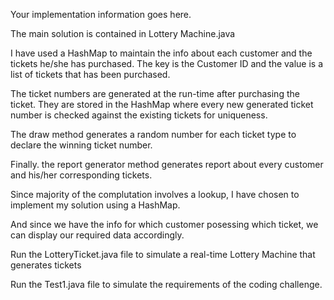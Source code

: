 Your implementation information goes here.

The main solution is contained in Lottery Machine.java

I have used a HashMap to maintain the info about each customer and the tickets he/she has purchased. The key is the Customer ID and the value is a list of tickets that has been purchased. 

The ticket numbers are generated at the run-time after purchasing the ticket. They are stored in the HashMap where every new generated ticket number is checked against the existing tickets for uniqueness.

The draw method generates a random number for each ticket type to declare the winning ticket number.

Finally. the report generator method generates report about every customer and his/her corresponding tickets.

Since majority of the complutation involves a lookup, I have chosen to implement my solution using a HashMap.

And since we have the info for which customer posessing which ticket, we can display our required data accordingly.

Run the LotteryTicket.java file to simulate a real-time Lottery Machine that generates tickets

Run the Test1.java file to simulate the requirements of the coding challenge.
